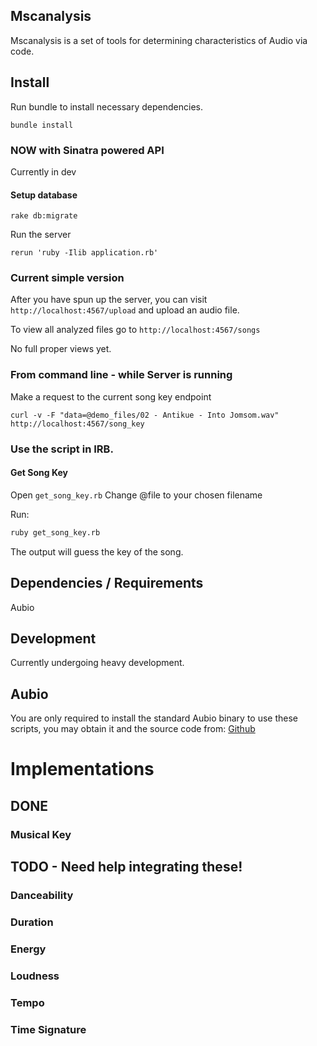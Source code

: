 ## Mscanalysis

Mscanalysis is a set of tools for determining characteristics of Audio via code.

## Install

Run bundle to install necessary dependencies.

```
bundle install
```

### NOW with Sinatra powered API

Currently in dev

#### Setup database

```
rake db:migrate
```

Run the server

```
rerun 'ruby -Ilib application.rb'
```

### Current simple version

After you have spun up the server, you can visit ```http://localhost:4567/upload``` and upload an audio file.

To view all analyzed files go to ```http://localhost:4567/songs```

No full proper views yet.

### From command line - while Server is running

Make a request to the current song key endpoint

```
curl -v -F "data=@demo_files/02 - Antikue - Into Jomsom.wav" http://localhost:4567/song_key
```

### Use the script in IRB.

#### Get Song Key

Open ```get_song_key.rb``` Change @file to your chosen filename

Run:

```sh
ruby get_song_key.rb
```

The output will guess the key of the song.

## Dependencies / Requirements

Aubio

## Development

Currently undergoing heavy development.


## Aubio

You are only required to install the standard Aubio binary to use these scripts, you may obtain it and the source code from:
[Github](https://github.com/aubio/aubio/)


# Implementations

## DONE

### Musical Key

## TODO - Need help integrating these!

### Danceability

### Duration

### Energy

### Loudness

### Tempo

### Time Signature
